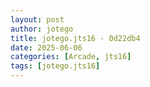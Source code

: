 ```yaml
---
layout: post
author: jotego
title: jotego.jts16 - 0d22db4
date: 2025-06-06
categories: [Arcade, jts16]
tags: [jotego.jts16]
---
```


